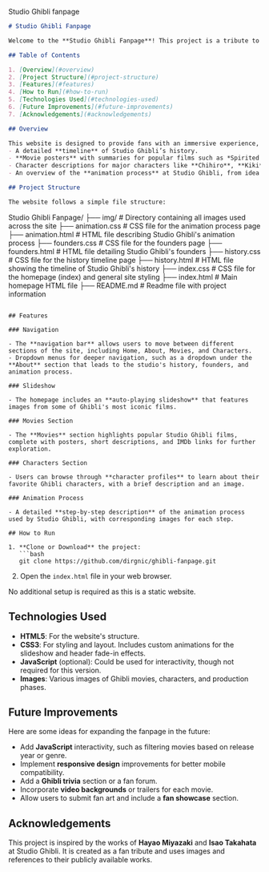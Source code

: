Studio Ghibli fanpage

```markdown
# Studio Ghibli Fanpage

Welcome to the **Studio Ghibli Fanpage**! This project is a tribute to the incredible works of Studio Ghibli, one of Japan's most iconic animation studios. The fanpage showcases information about Studio Ghibli's history, popular movies, characters, and the animation process.

## Table of Contents

1. [Overview](#overview)
2. [Project Structure](#project-structure)
3. [Features](#features)
4. [How to Run](#how-to-run)
5. [Technologies Used](#technologies-used)
6. [Future Improvements](#future-improvements)
7. [Acknowledgements](#acknowledgements)

## Overview

This website is designed to provide fans with an immersive experience, showcasing the beloved movies and characters of Studio Ghibli. Users can explore:
- A detailed **timeline** of Studio Ghibli’s history.
- **Movie posters** with summaries for popular films such as *Spirited Away*, *My Neighbor Totoro*, *Grave of the Fireflies*, and more.
- Character descriptions for major characters like **Chihiro**, **Kiki**, **Totoro**, and others.
- An overview of the **animation process** at Studio Ghibli, from idea development to the final film release.

## Project Structure

The website follows a simple file structure:

```
Studio Ghibli Fanpage/
├── img/                      # Directory containing all images used across the site
├── animation.css             # CSS file for the animation process page
├── animation.html            # HTML file describing Studio Ghibli's animation process
├── founders.css              # CSS file for the founders page
├── founders.html             # HTML file detailing Studio Ghibli's founders
├── history.css               # CSS file for the history timeline page
├── history.html              # HTML file showing the timeline of Studio Ghibli's history
├── index.css                 # CSS file for the homepage (index) and general site styling
├── index.html                # Main homepage HTML file
├── README.md                 # Readme file with project information

```

## Features

### Navigation

- The **navigation bar** allows users to move between different sections of the site, including Home, About, Movies, and Characters.
- Dropdown menus for deeper navigation, such as a dropdown under the **About** section that leads to the studio's history, founders, and animation process.

### Slideshow

- The homepage includes an **auto-playing slideshow** that features images from some of Ghibli's most iconic films.

### Movies Section

- The **Movies** section highlights popular Studio Ghibli films, complete with posters, short descriptions, and IMDb links for further exploration.

### Characters Section

- Users can browse through **character profiles** to learn about their favorite Ghibli characters, with a brief description and an image.

### Animation Process

- A detailed **step-by-step description** of the animation process used by Studio Ghibli, with corresponding images for each step.

## How to Run

1. **Clone or Download** the project:
   ```bash
   git clone https://github.com/dirgnic/ghibli-fanpage.git
   ```
2. Open the `index.html` file in your web browser.

No additional setup is required as this is a static website.

## Technologies Used

- **HTML5**: For the website's structure.
- **CSS3**: For styling and layout. Includes custom animations for the slideshow and header fade-in effects.
- **JavaScript** (optional): Could be used for interactivity, though not required for this version.
- **Images**: Various images of Ghibli movies, characters, and production phases.

## Future Improvements

Here are some ideas for expanding the fanpage in the future:
- Add **JavaScript** interactivity, such as filtering movies based on release year or genre.
- Implement **responsive design** improvements for better mobile compatibility.
- Add a **Ghibli trivia** section or a fan forum.
- Incorporate **video backgrounds** or trailers for each movie.
- Allow users to submit fan art and include a **fan showcase** section.

## Acknowledgements

This project is inspired by the works of **Hayao Miyazaki** and **Isao Takahata** at Studio Ghibli. It is created as a fan tribute and uses images and references to their publicly available works.
```
